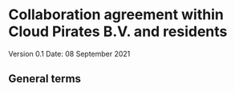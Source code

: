 # Collaboration agreement within Cloud Pirates B.V. and residents

Version 0.1
Date: 08 September 2021

## General terms

